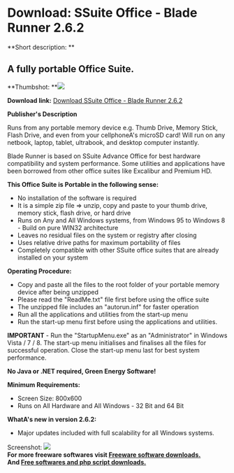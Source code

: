 # Download: SSuite Office - Blade Runner 2.6.2

**Short description: **

## A fully portable Office Suite.

  
**Thumbshot: **![](http://www.freewarefiles.com/screenshot/ssuiteoffport2_md.jpg)   
  
**Download link:** [Download SSuite Office - Blade Runner 2.6.2](http://freesoftwares.boysofts.com/SSuite-Office-BladeRunner_program_46999.html)  
  

**Publisher's Description**  
  

Runs from any portable memory device e.g. Thumb Drive, Memory Stick, Flash
Drive, and even from your cellphoneA's microSD card! Will run on any netbook,
laptop, tablet, ultrabook, and desktop computer instantly.

Blade Runner is based on SSuite Advance Office for best hardware compatibility
and system performance. Some utilities and applications have been borrowed
from other office suites like Excalibur and Premium HD.

**This Office Suite is Portable in the following sense:**

  * No installation of the software is required 
  * It is a simple zip file => unzip, copy and paste to your thumb drive, memory stick, flash drive, or hard drive 
  * Runs on Any and All Windows systems, from Windows 95 to Windows 8 - Build on pure WIN32 architecture 
  * Leaves no residual files on the system or registry after closing 
  * Uses relative drive paths for maximum portability of files 
  * Completely compatible with other SSuite office suites that are already installed on your system 

**Operating Procedure:**

  * Copy and paste all the files to the root folder of your portable memory device after being unzipped 
  * Please read the "ReadMe.txt" file first before using the office suite 
  * The unzipped file includes an "autorun.inf" for faster operation 
  * Run all the applications and utilities from the start-up menu 
  * Run the start-up menu first before using the applications and utilities. 

**IMPORTANT** \- Run the "StartupMenu.exe" as an "Administrator" in Windows Vista / 7 / 8. The start-up menu initialises and finalises all the files for successful operation. Close the start-up menu last for best system performance.

**No Java or .NET required, Green Energy Software!**

**Minimum Requirements:**

  * Screen Size: 800x600 
  * Runs on All Hardware and All Windows - 32 Bit and 64 Bit 

**WhatA's new in version 2.6.2:**

  * Major updates included with full scalability for all Windows systems. 

  
  
Screenshot: ![](http://www.freewarefiles.com/screenshot/ssuiteoffport2.jpg)  
**For more freeware softwares visit [Freeware software downloads.](http://freesoftwares.boysofts.com/)**   
**And [Free softwares and php script downloads.](http://www.boysofts.com/)**


